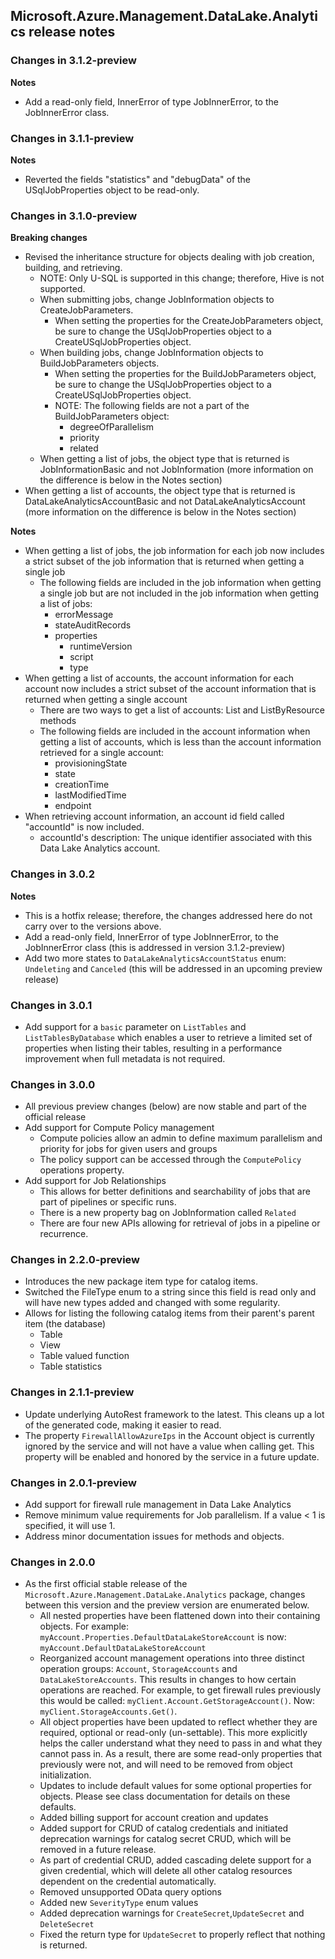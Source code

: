 ## Microsoft.Azure.Management.DataLake.Analytics release notes
### Changes in 3.1.2-preview

**Notes**

- Add a read-only field, InnerError of type JobInnerError, to the JobInnerError class.

### Changes in 3.1.1-preview

**Notes**

- Reverted the fields "statistics" and "debugData" of the USqlJobProperties object to be read-only.

### Changes in 3.1.0-preview

**Breaking changes**

- Revised the inheritance structure for objects dealing with job creation, building, and retrieving.
    - NOTE: Only U-SQL is supported in this change; therefore, Hive is not supported.
    - When submitting jobs, change JobInformation objects to CreateJobParameters.
        - When setting the properties for the CreateJobParameters object, be sure to change the USqlJobProperties object to a CreateUSqlJobProperties object.
    - When building jobs, change JobInformation objects to BuildJobParameters objects.
        - When setting the properties for the BuildJobParameters object, be sure to change the USqlJobProperties object to a CreateUSqlJobProperties object.
        - NOTE: The following fields are not a part of the BuildJobParameters object:
            - degreeOfParallelism
            - priority
            - related
    - When getting a list of jobs, the object type that is returned is JobInformationBasic and not JobInformation (more information on the difference is below in the Notes section)
- When getting a list of accounts, the object type that is returned is DataLakeAnalyticsAccountBasic and not DataLakeAnalyticsAccount (more information on the difference is below in the Notes section)

**Notes**
	  
- When getting a list of jobs, the job information for each job now includes a strict subset of the job information that is returned when getting a single job
    - The following fields are included in the job information when getting a single job but are not included in the job information when getting a list of jobs:
        - errorMessage
        - stateAuditRecords
        - properties
            - runtimeVersion
            - script
            - type  
- When getting a list of accounts, the account information for each account now includes a strict subset of the account information that is returned when getting a single account 
    - There are two ways to get a list of accounts: List and ListByResource methods
    - The following fields are included in the account information when getting a list of accounts, which is less than the account information retrieved for a single account:
        - provisioningState
        - state
        - creationTime
        - lastModifiedTime
        - endpoint
- When retrieving account information, an account id field called "accountId" is now included.
    - accountId's description: The unique identifier associated with this Data Lake Analytics account.

### Changes in 3.0.2

**Notes**

- This is a hotfix release; therefore, the changes addressed here do not carry over to the versions above.
- Add a read-only field, InnerError of type JobInnerError, to the JobInnerError class (this is addressed in version 3.1.2-preview)
- Add two more states to `DataLakeAnalyticsAccountStatus` enum: `Undeleting` and `Canceled` (this will be addressed in an upcoming preview release)
	
### Changes in 3.0.1
- Add support for a `basic` parameter on `ListTables` and `ListTablesByDatabase` which enables a user to retrieve a limited set of properties when listing their tables, resulting in a performance improvement when full metadata is not required.

### Changes in 3.0.0
- All previous preview changes (below) are now stable and part of the official release
- Add support for Compute Policy management
    - Compute policies allow an admin to define maximum parallelism and priority for jobs for given users and groups
    - The policy support can be accessed through the `ComputePolicy` operations property.
- Add support for Job Relationships
    - This allows for better definitions and searchability of jobs that are part of pipelines or specific runs.
    - There is a new property bag on JobInformation called `Related`
    - There are four new APIs allowing for retrieval of jobs in a pipeline or recurrence.

### Changes in 2.2.0-preview
- Introduces the new package item type for catalog items.
- Switched the FileType enum to a string since this field is read only and will have new types added and changed with some regularity.
- Allows for listing the following catalog items from their parent's parent item (the database)
    - Table
    - View
    - Table valued function
    - Table statistics

### Changes in 2.1.1-preview
- Update underlying AutoRest framework to the latest. This cleans up a lot of the generated code, making it easier to read.
- The property `FirewallAllowAzureIps` in the Account object is currently ignored by the service and will not have a value when calling get. This property will be enabled and honored by the service in a future update.

### Changes in 2.0.1-preview
- Add support for firewall rule management in Data Lake Analytics
- Remove minimum value requirements for Job parallelism. If a value < 1 is specified, it will use 1.
- Address minor documentation issues for methods and objects.

### Changes in 2.0.0
- As the first official stable release of the `Microsoft.Azure.Management.DataLake.Analytics` package, changes between this version and the preview version are enumerated below. 
    - All nested properties have been flattened down into their containing objects. For example: `myAccount.Properties.DefaultDataLakeStoreAccount` is now: `myAccount.DefaultDataLakeStoreAccount`
    -  Reorganized account management operations into three distinct operation groups: `Account`, `StorageAccounts` and `DataLakeStoreAccounts`. This results in changes to how certain operations are reached. For example, to get firewall rules previously this would be called: `myClient.Account.GetStorageAccount()`. Now: `myClient.StorageAccounts.Get()`.
    - All object properties have been updated to reflect whether they are required, optional or read-only (un-settable). This more explicitly helps the caller understand what they need to pass in and what they cannot pass in. As a result, there are some read-only properties that previously were not, and will need to be removed from object initialization.
    - Updates to include default values for some optional properties for objects. Please see class documentation for details on these defaults.
    - Added billing support for account creation and updates
    - Added support for CRUD of catalog credentials and initiated deprecation warnings for catalog secret CRUD, which will be removed in a future release.
    - As part of credential CRUD, added cascading delete support for a given credential, which will delete all other catalog resources dependent on the credential automatically.
    - Removed unsupported OData query options
    - Added new `SeverityType` enum values
    - Added deprecation warnings for `CreateSecret`,`UpdateSecret` and `DeleteSecret`
    - Fixed the return type for `UpdateSecret` to properly reflect that nothing is returned.
